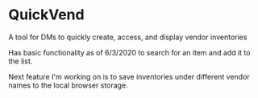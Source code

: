 # QuickVend
A tool for DMs to quickly create, access, and display vendor inventories

Has basic functionality as of 6/3/2020 to search for an item and add it to the list.

Next feature I'm working on is to save inventories under different vendor names to the local browser storage.  

